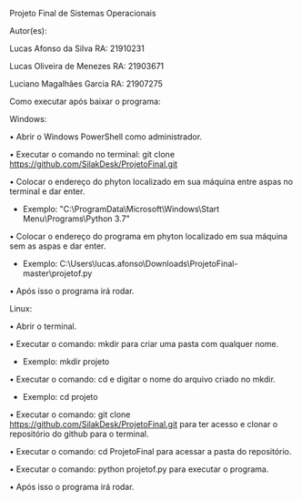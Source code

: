 Projeto Final de Sistemas Operacionais

Autor(es):

Lucas Afonso da Silva RA: 21910231

Lucas Oliveira de Menezes RA: 21903671

Luciano Magalhães Garcia RA: 21907275


Como executar após baixar o programa:

Windows:

• Abrir o Windows PowerShell como administrador.

• Executar o comando no terminal: git clone https://github.com/SilakDesk/ProjetoFinal.git

• Colocar o endereço do phyton localizado em sua máquina entre aspas no terminal e dar enter. 

  - Exemplo: "C:\ProgramData\Microsoft\Windows\Start Menu\Programs\Python 3.7"

• Colocar o endereço do programa em phyton localizado em sua máquina sem as aspas e dar enter. 

  - Exemplo: C:\Users\lucas.afonso\Downloads\ProjetoFinal-master\projetof.py

• Após isso o programa irá rodar.

Linux:

• Abrir o terminal.

• Executar o comando: mkdir para criar uma pasta com qualquer nome.

  - Exemplo: mkdir projeto
  
• Executar o comando: cd e digitar o nome do arquivo criado no mkdir.

  - Exemplo: cd projeto
  
• Executar o comando: git clone https://github.com/SilakDesk/ProjetoFinal.git para ter acesso e clonar o repositório do github para o terminal.

•  Executar o comando: cd ProjetoFinal para acessar a pasta do repositório.

• Executar o comando: python projetof.py para executar o programa.

• Após isso o programa irá rodar.
